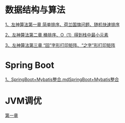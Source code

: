 # 数据结构与算法

<a href="https://github.com/wannengdek/DataStructure/blob/master/左神算法/第一章/第一章.md">
  1、左神算法第一章 简单排序、荷兰国旗问题、随机快速排序</a>

<a href="https://github.com/wannengdek/DataStructure/blob/master/左神算法/第二章/2.md">2、左神算法第二章 桶排序、O（1）得到栈中最小元素</a>

<a href="https://github.com/wannengdek/DataStructure/blob/master/左神算法/第三章/第三章.md">3、左神算法第三章 “回”字形打印矩阵、“之字”形打印矩阵</a>

# Spring Boot

<a href="https://github.com/wannengdek/DataStructure/blob/master/SpringBoot%20%E9%85%8D%E7%BD%AE/SpringBoot%2BMybatis%2BDruid%E6%95%B4%E5%90%88.md">
  1、SpringBoot+Mybatis整合.mdSpringBoot+Mybatis整合</a>

# JVM调优

<a href="https://github.com/wannengdek/DataStructure/blob/master/%E6%B7%B1%E5%85%A5%E7%90%86%E8%A7%A3JVM/%E7%AC%AC%E4%B8%80%E7%AB%A0/%E7%AC%AC%E4%B8%80%E7%AB%A0.md">
第一章</a>